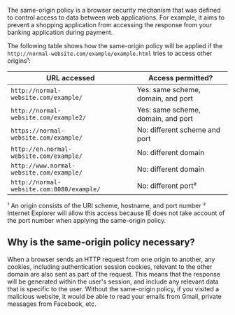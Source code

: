 The same-origin policy is a browser security mechanism that was defined to control access to data between web applications. For example, it aims to prevent a shopping application from accessing the response from your banking application during payment.

The following table shows how the same-origin policy will be applied if the `http://normal-website.com/example/example.html` tries to access other origins¹:

|URL accessed|Access permitted?|
|---|---|
|`http://normal-website.com/example/`|Yes: same scheme, domain, and port|
|`http://normal-website.com/example2/`|Yes: same scheme, domain, and port|
|`https://normal-website.com/example/`|No: different scheme and port|
|`http://en.normal-website.com/example/`|No: different domain|
|`http://www.normal-website.com/example/`|No: different domain|
|`http://normal-website.com:8080/example/`|No: different port²|
¹ An origin consists of the URI scheme, hostname, and port number
² Internet Explorer will allow this access because IE does not take account of the port number when applying the same-origin policy.
## Why is the same-origin policy necessary?
When a browser sends an HTTP request from one origin to another, any cookies, including authentication session cookies, relevant to the other domain are also sent as part of the request. This means that the response will be generated within the user's session, and include any relevant data that is specific to the user. Without the same-origin policy, if you visited a malicious website, it would be able to read your emails from Gmail, private messages from Facebook, etc.